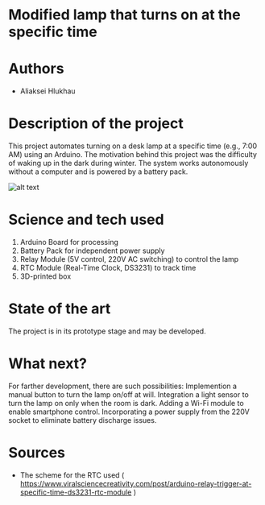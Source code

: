 # Modified lamp that turns on at the specific time
# Authors 
- Aliaksei Hlukhau
# Description of the project 
This project automates turning on a desk lamp at a specific time (e.g., 7:00 AM) using an Arduino. The motivation behind this project was the difficulty of waking up in the dark during winter. The system works autonomously without a computer and is powered by a battery pack. 

![alt text](https://drive.google.com/file/d/1o9VgeE0n4iUKGCgfi6M5EJe8Z111yw_X/view?usp=sharing)


# Science and tech used 
1. Arduino Board for processing
2. Battery Pack for independent power supply
3. Relay Module (5V control, 220V AC switching) to control the lamp
4. RTC Module (Real-Time Clock, DS3231) to track time
5. 3D-printed box
# State of the art 
The project is in its prototype stage and may be developed.
# What next?
For farther development, there are such possibilities:
Implemention a manual button to turn the lamp on/off at will.
Integration a light sensor to turn the lamp on only when the room is dark.
Adding a Wi-Fi module to enable smartphone control.
Incorporating a power supply from the 220V socket to eliminate battery discharge issues.
# Sources 
- The scheme for the RTC used ( https://www.viralsciencecreativity.com/post/arduino-relay-trigger-at-specific-time-ds3231-rtc-module )
